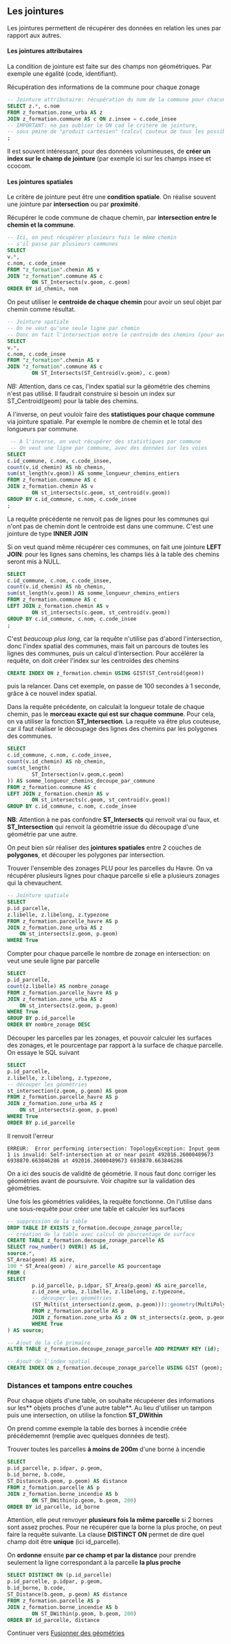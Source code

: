 ## Les jointures

Les jointures permettent de récupérer des données en relation les unes par rapport aux autres.

#### Les jointures attributaires

La condition de jointure est faite sur des champs non géométriques. Par exemple une égalité (code, identifiant).

Récupération des informations de la commune pour chaque zonage

```sql
-- Jointure attributaire: récupération du nom de la commune pour chacun des zonages
SELECT z.*, c.nom
FROM z_formation.zone_urba AS z
JOIN z_formation.commune AS c ON z.insee = c.code_insee
-- IMPORTANT: ne pas oublier le ON cad le critère de jointure,
-- sous peine de "produit cartésien" (calcul couteux de tous les possibles)
;
```

Il est souvent intéressant, pour des données volumineuses, de **créer un index sur le champ de jointure** (par exemple ici sur les champs insee et ccocom.

#### Les jointures spatiales

Le critère de jointure peut être une **condition spatiale**. On réalise souvent une jointure par **intersection** ou par **proximité**.

Récupérer le code commune de chaque chemin, par **intersection entre le chemin et la commune**.

```sql
-- Ici, on peut récupérer plusieurs fois le même chemin
-- s'il passe par plusieurs communes
SELECT
v.*,
c.nom, c.code_insee
FROM "z_formation".chemin AS v
JOIN "z_formation".commune AS c
        ON ST_Intersects(v.geom, c.geom)
ORDER BY id_chemin, nom
```

On peut utiliser le **centroide de chaque chemin** pour avoir un seul objet par chemin comme résultat.

```sql
-- Jointure spatiale
-- On ne veut qu'une seule ligne par chemin
-- Donc on fait l'intersection entre le centroïde des chemins (pour avoir un point) et les communes
SELECT
v.*,
c.nom, c.code_insee
FROM "z_formation".chemin AS v
JOIN "z_formation".commune AS c
        ON ST_Intersects(ST_Centroid(v.geom), c.geom)
```

*NB:* Attention, dans ce cas, l'index spatial sur la géométrie des chemins n'est pas utilisé. Il faudrait construire si besoin un index sur ST_Centroid(geom) pour la table des chemins.

A l'inverse, on peut vouloir faire des **statistiques pour chaque commune** via jointure spatiale. Par exemple le nombre de chemin et le total des longueurs par commune.

```sql
 -- A l'inverse, on veut récupérer des statistiques par commune
 -- On veut une ligne par commune, avec des données sur les voies
SELECT
c.id_commune, c.nom, c.code_insee,
count(v.id_chemin) AS nb_chemin,
sum(st_length(v.geom)) AS somme_longueur_chemins_entiers
FROM z_formation.commune AS c
JOIN z_formation.chemin AS v
        ON st_intersects(c.geom, st_centroid(v.geom))
GROUP BY c.id_commune, c.nom, c.code_insee
;
```

La requête précédente ne renvoit pas de lignes pour les communes qui n'ont pas de chemin dont le centroide est dans une commune. C'est une jointure de type **INNER JOIN**

Si on veut quand même récupérer ces communes, on fait une jointure **LEFT JOIN**: pour les lignes sans chemins, les champs liés à la table des chemins seront mis à NULL.


```sql
SELECT
c.id_commune, c.nom, c.code_insee,
count(v.id_chemin) AS nb_chemin,
sum(st_length(v.geom)) AS somme_longueur_chemins_entiers
FROM z_formation.commune AS c
LEFT JOIN z_formation.chemin AS v
        ON st_intersects(c.geom, st_centroid(v.geom))
GROUP BY c.id_commune, c.nom, c.code_insee
;
```

C'est *beaucoup plus long*, car la requête n'utilise pas d'abord l'intersection, donc l'index spatial des communes, mais fait un parcours de toutes les lignes des communes, puis un calcul d'intersection. Pour accélérer la requête, on doit créer l'index sur les centroïdes des chemins

```sql
CREATE INDEX ON z_formation.chemin USING GIST(ST_Centroid(geom))
```

puis la relancer. Dans cet exemple, on passe de 100 secondes à 1 seconde, grâce à ce nouvel index spatial.

Dans la requête précédente, on calculait la longueur totale de chaque chemin, pas le **morceau exacte qui est sur chaque commune**. Pour cela, on va utiliser la fonction **ST_Intersection**. La requête va être plus couteuse, car il faut réaliser le découpage des lignes des chemins par les polygones des communes.

```sql
SELECT
c.id_commune, c.nom, c.code_insee,
count(v.id_chemin) AS nb_chemin,
sum(st_length(
        ST_Intersection(v.geom,c.geom)
)) AS somme_longueur_chemins_decoupe_par_commune
FROM z_formation.commune AS c
LEFT JOIN z_formation.chemin AS v
        ON st_intersects(c.geom, st_centroid(v.geom))
GROUP BY c.id_commune, c.nom, c.code_insee
```

**NB**: Attention à ne pas confondre **ST_Intersects** qui renvoit vrai ou faux, et **ST_Intersection** qui renvoit la géométrie issue du découpage d'une géométrie par une autre.

On peut bien sûr réaliser des **jointures spatiales** entre 2 couches de **polygones**, et découper les polygones par intersection.

Trouver l'ensemble des zonages PLU pour les parcelles du Havre. On va récupérer plusieurs lignes pour chaque parcelle si elle a plusieurs zonages qui la chevauchent.

```sql
-- Jointure spatiale
SELECT
p.id_parcelle,
z.libelle, z.libelong, z.typezone
FROM z_formation.parcelle_havre AS p
JOIN z_formation.zone_urba AS z
    ON st_intersects(z.geom, p.geom)
WHERE True

```

Compter pour chaque parcelle le nombre de zonage en intersection: on veut une seule ligne par parcelle

```sql
SELECT
p.id_parcelle,
count(z.libelle) AS nombre_zonage
FROM z_formation.parcelle_havre AS p
JOIN z_formation.zone_urba AS z
    ON st_intersects(z.geom, p.geom)
WHERE True
GROUP BY p.id_parcelle
ORDER BY nombre_zonage DESC
```

Découper les parcelles par les zonages, et pouvoir calculer les surfaces des zonages, et le pourcentage par rapport à la surface de chaque parcelle. On essaye le SQL suivant


```sql
SELECT
p.id_parcelle,
z.libelle, z.libelong, z.typezone,
-- découper les géométries
st_intersection(z.geom, p.geom) AS geom
FROM z_formation.parcelle_havre AS p
JOIN z_formation.zone_urba AS z
    ON st_intersects(z.geom, p.geom)
WHERE True
ORDER BY p.id_parcelle
```

Il renvoit l'erreur

```
ERREUR:  Error performing intersection: TopologyException: Input geom 1 is invalid: Self-intersection at or near point 492016.26000489673 6938870.663846286 at 492016.26000489673 6938870.663846286
```

On a ici des soucis de validité de géométrie. Il nous faut donc corriger les géométries avant de poursuivre. Voir chapitre sur la validation des géométries.

Une fois les géométries validées, la requête fonctionne. On l'utilise dans une sous-requête pour créer une table et calculer les surfaces

```sql
-- suppression de la table
DROP TABLE IF EXISTS z_formation.decoupe_zonage_parcelle;
-- création de la table avec calcul de pourcentage de surface
CREATE TABLE z_formation.decoupe_zonage_parcelle AS
SELECT row_number() OVER() AS id,
source.*,
ST_Area(geom) AS aire,
100 * ST_Area(geom) / aire_parcelle AS pourcentage
FROM (
SELECT
        p.id_parcelle, p.idpar, ST_Area(p.geom) AS aire_parcelle,
        z.id_zone_urba, z.libelle, z.libelong, z.typezone,
        -- découper les géométries
        (ST_Multi(st_intersection(z.geom, p.geom)))::geometry(MultiPolygon,2154) AS geom
        FROM z_formation.parcelle AS p
        JOIN z_formation.zone_urba AS z ON st_intersects(z.geom, p.geom)
        WHERE True
) AS source;

-- Ajout de la clé primaire
ALTER TABLE z_formation.decoupe_zonage_parcelle ADD PRIMARY KEY (id);

-- Ajout de l'index spatial
CREATE INDEX ON z_formation.decoupe_zonage_parcelle USING GIST (geom);

```



### Distances et tampons entre couches

Pour chaque objets d'une table, on souhaite récupéerer des informations sur les** objets proches d'une autre table**. Au lieu d'utiliser un tampon puis une intersection, on utilise la fonction **ST_DWithin**

On prend comme exemple la table des bornes à incendie créée précédememnt (remplie avec quelques données de test).

Trouver toutes les parcelles **à moins de 200m** d'une borne à incendie

```sql
SELECT
p.id_parcelle, p.idpar, p.geom,
b.id_borne, b.code,
ST_Distance(b.geom, p.geom) AS distance
FROM z_formation.parcelle AS p
JOIN z_formation.borne_incendie AS b
        ON ST_DWithin(p.geom, b.geom, 200)
ORDER BY id_parcelle, id_borne
```

Attention, elle peut renvoyer **plusieurs fois la même parcelle** si 2 bornes sont assez proches. Pour ne récupérer que la borne la plus proche, on peut faire la requête suivante. La clause **DISTINCT ON** permet de dire quel champ doit être **unique** (ici id_parcelle).

On **ordonne** ensuite **par ce champ et par la distance** pour prendre seulement la ligne correspondant à la parcelle **la plus proche**

```sql
SELECT DISTINCT ON (p.id_parcelle)
p.id_parcelle, p.idpar, p.geom,
b.id_borne, b.code,
ST_Distance(b.geom, p.geom) AS distance
FROM z_formation.parcelle AS p
JOIN z_formation.borne_incendie AS b
        ON ST_DWithin(p.geom, b.geom, 200)
ORDER BY id_parcelle, distance
```


Continuer vers [Fusionner des géométries](./merge_geometries.md)
